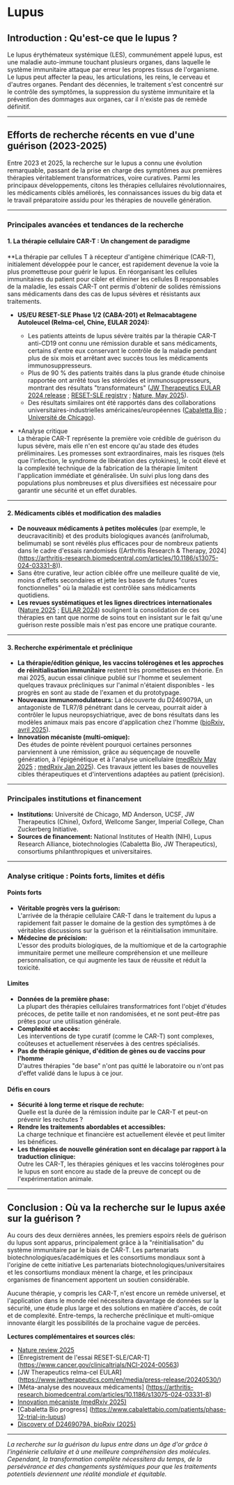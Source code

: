 
# Lupus

## Introduction : Qu'est-ce que le lupus ?

Le lupus érythémateux systémique (LES), communément appelé lupus, est une maladie auto-immune touchant plusieurs organes, dans laquelle le système immunitaire attaque par erreur les propres tissus de l'organisme. Le lupus peut affecter la peau, les articulations, les reins, le cerveau et d'autres organes. Pendant des décennies, le traitement s'est concentré sur le contrôle des symptômes, la suppression du système immunitaire et la prévention des dommages aux organes, car il n'existe pas de remède définitif.

---

## Efforts de recherche récents en vue d'une guérison (2023-2025)

Entre 2023 et 2025, la recherche sur le lupus a connu une évolution remarquable, passant de la prise en charge des symptômes aux premières thérapies véritablement transformatrices, voire curatives. Parmi les principaux développements, citons les thérapies cellulaires révolutionnaires, les médicaments ciblés améliorés, les connaissances issues du big data et le travail préparatoire assidu pour les thérapies de nouvelle génération.

---

### Principales avancées et tendances de la recherche

#### 1. La thérapie cellulaire CAR-T : Un changement de paradigme

**La thérapie par cellules T à récepteur d'antigène chimérique (CAR-T), initialement développée pour le cancer, est rapidement devenue la voie la plus prometteuse pour guérir le lupus. En réorganisant les cellules immunitaires du patient pour cibler et éliminer les cellules B responsables de la maladie, les essais CAR-T ont permis d'obtenir de solides rémissions sans médicaments dans des cas de lupus sévères et résistants aux traitements.

- **US/EU RESET-SLE Phase 1/2 (CABA-201) et Relmacabtagene Autoleucel (Relma-cel, Chine, EULAR 2024):**
  - Les patients atteints de lupus sévère traités par la thérapie CAR-T anti-CD19 ont connu une rémission durable et sans médicaments, certains d'entre eux conservant le contrôle de la maladie pendant plus de six mois et arrêtant avec succès tous les médicaments immunosuppresseurs.
  - Plus de 90 % des patients traités dans la plus grande étude chinoise rapportée ont arrêté tous les stéroïdes et immunosuppresseurs, montrant des résultats "transformateurs" ([JW Therapeutics EULAR 2024 release](https://www.jwtherapeutics.com/en/media/press-release/20240530/) ; [RESET-SLE registry](https://www.cancer.gov/clinicaltrials/NCI-2024-00563) ; [Nature, May 2025](https://www.nature.com/articles/s41422-025-01128-1)).
  - Des résultats similaires ont été rapportés dans des collaborations universitaires-industrielles américaines/européennes ([Cabaletta Bio](https://www.cabalettabio.com/patients/phase-12-trial-in-lupus) ; [Université de Chicago](https://www.uchicagomedicine.org/find-a-clinical-trial/clinical-trial/irb240468)).

- *Analyse critique  
  La thérapie CAR-T représente la première voie crédible de guérison du lupus sévère, mais elle n'en est encore qu'au stade des études préliminaires. Les promesses sont extraordinaires, mais les risques (tels que l'infection, le syndrome de libération des cytokines), le coût élevé et la complexité technique de la fabrication de la thérapie limitent l'application immédiate et généralisée. Un suivi plus long dans des populations plus nombreuses et plus diversifiées est nécessaire pour garantir une sécurité et un effet durables.

---

#### 2. Médicaments ciblés et modification des maladies

- **De nouveaux médicaments à petites molécules** (par exemple, le deucravacitinib) et des produits biologiques avancés (anifrolumab, belimumab) se sont révélés plus efficaces pour de nombreux patients dans le cadre d'essais randomisés ([Arthritis Research &amp; Therapy, 2024] (https://arthritis-research.biomedcentral.com/articles/10.1186/s13075-024-03331-8)).  
- Sans être curative, leur action ciblée offre une meilleure qualité de vie, moins d'effets secondaires et jette les bases de futures "cures fonctionnelles" où la maladie est contrôlée sans médicaments quotidiens.
- **Les revues systématiques et les lignes directrices internationales** ([Nature 2025](https://www.nature.com/articles/s41392-025-02168-0) ; [EULAR 2024](https://ard.bmj.com/content/83/11/1489)) soulignent la consolidation de ces thérapies en tant que norme de soins tout en insistant sur le fait qu'une guérison reste possible mais n'est pas encore une pratique courante.

---

#### 3. Recherche expérimentale et préclinique

- **La thérapie/édition génique, les vaccins tolérogènes et les approches de réinitialisation immunitaire** restent très prometteuses en théorie. En mai 2025, aucun essai clinique publié sur l'homme et seulement quelques travaux précliniques sur l'animal n'étaient disponibles - les progrès en sont au stade de l'examen et du prototypage.
- **Nouveaux immunomodulateurs:** La découverte du D2469079A, un antagoniste de TLR7/8 pénétrant dans le cerveau, pourrait aider à contrôler le lupus neuropsychiatrique, avec de bons résultats dans les modèles animaux mais pas encore d'application chez l'homme ([bioRxiv, avril 2025](https://www.biorxiv.org/content/biorxiv/early/2025/04/18/2025.04.12.648517.full.pdf)).
- **Innovation mécaniste (multi-omique):**  
  Des études de pointe révèlent pourquoi certaines personnes parviennent à une rémission, grâce au séquençage de nouvelle génération, à l'épigénétique et à l'analyse unicellulaire ([medRxiv May 2025](https://www.medrxiv.org/content/10.1101/2025.05.27.25328230v1.full.pdf) ; [medRxiv Jan 2025](https://www.medrxiv.org/content/10.1101/2025.01.27.25321143v1)). Ces travaux jettent les bases de nouvelles cibles thérapeutiques et d'interventions adaptées au patient (précision).

---

### Principales institutions et financement

- **Institutions:** Université de Chicago, MD Anderson, UCSF, JW Therapeutics (Chine), Oxford, Wellcome Sanger, Imperial College, Chan Zuckerberg Initiative.
- **Sources de financement:** National Institutes of Health (NIH), Lupus Research Alliance, biotechnologies (Cabaletta Bio, JW Therapeutics), consortiums philanthropiques et universitaires.

---

### Analyse critique : Points forts, limites et défis

#### Points forts

- **Véritable progrès vers la guérison:**  
  L'arrivée de la thérapie cellulaire CAR-T dans le traitement du lupus a rapidement fait passer le domaine de la gestion des symptômes à de véritables discussions sur la guérison et la réinitialisation immunitaire.
- **Médecine de précision:**  
  L'essor des produits biologiques, de la multiomique et de la cartographie immunitaire permet une meilleure compréhension et une meilleure personnalisation, ce qui augmente les taux de réussite et réduit la toxicité.

#### Limites

- **Données de la première phase:**  
  La plupart des thérapies cellulaires transformatrices font l'objet d'études précoces, de petite taille et non randomisées, et ne sont peut-être pas prêtes pour une utilisation générale.
- **Complexité et accès:**  
  Les interventions de type curatif (comme le CAR-T) sont complexes, coûteuses et actuellement réservées à des centres spécialisés.
- **Pas de thérapie génique, d'édition de gènes ou de vaccins pour l'homme**  
  D'autres thérapies "de base" n'ont pas quitté le laboratoire ou n'ont pas d'effet validé dans le lupus à ce jour.

#### Défis en cours

- **Sécurité à long terme et risque de rechute:**  
  Quelle est la durée de la rémission induite par le CAR-T et peut-on prévenir les rechutes ?
- **Rendre les traitements abordables et accessibles:**  
  La charge technique et financière est actuellement élevée et peut limiter les bénéfices.
- **Les thérapies de nouvelle génération sont en décalage par rapport à la traduction clinique:**  
  Outre les CAR-T, les thérapies géniques et les vaccins tolérogènes pour le lupus en sont encore au stade de la preuve de concept ou de l'expérimentation animale.

---

## Conclusion : Où va la recherche sur le lupus axée sur la guérison ?

Au cours des deux dernières années, les premiers espoirs réels de guérison du lupus sont apparus, principalement grâce à la "réinitialisation" du système immunitaire par le biais de CAR-T. Les partenariats biotechnologiques/académiques et les consortiums mondiaux sont à l'origine de cette initiative Les partenariats biotechnologiques/universitaires et les consortiums mondiaux mènent la charge, et les principaux organismes de financement apportent un soutien considérable.

Aucune thérapie, y compris les CAR-T, n'est encore un remède universel, et l'application dans le monde réel nécessitera davantage de données sur la sécurité, une étude plus large et des solutions en matière d'accès, de coût et de complexité. Entre-temps, la recherche préclinique et multi-omique innovante élargit les possibilités de la prochaine vague de percées.

**Lectures complémentaires et sources clés:**
- [Nature review 2025](https://www.nature.com/articles/s41392-025-02168-0)
- [Enregistrement de l'essai RESET-SLE/CAR-T] (https://www.cancer.gov/clinicaltrials/NCI-2024-00563)
- [JW Therapeutics relma-cel EULAR] (https://www.jwtherapeutics.com/en/media/press-release/20240530/)
- [Méta-analyse des nouveaux médicaments] (https://arthritis-research.biomedcentral.com/articles/10.1186/s13075-024-03331-8)
- [Innovation mécaniste (medRxiv 2025)](https://www.medrxiv.org/content/10.1101/2025.05.27.25328230v1.full.pdf)
- [Cabaletta Bio progress] (https://www.cabalettabio.com/patients/phase-12-trial-in-lupus)
- [Discovery of D2469079A, bioRxiv (2025)](https://www.biorxiv.org/content/biorxiv/early/2025/04/18/2025.04.12.648517.full.pdf)

---

*La recherche sur la guérison du lupus entre dans un âge d'or grâce à l'ingénierie cellulaire et à une meilleure compréhension des molécules. Cependant, la transformation complète nécessitera du temps, de la persévérance et des changements systémiques pour que les traitements potentiels deviennent une réalité mondiale et équitable.*
